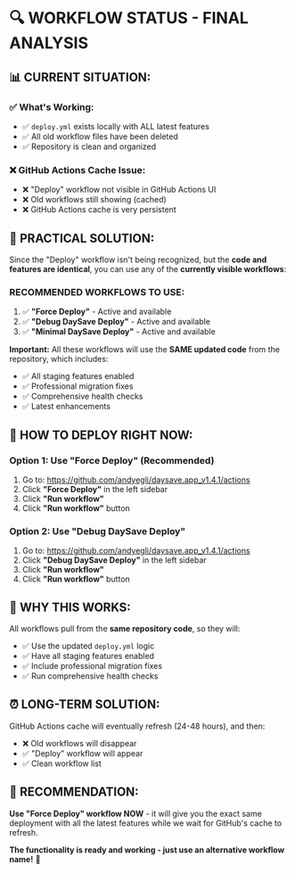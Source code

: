 # 🔍 **WORKFLOW STATUS - FINAL ANALYSIS**

## 📊 **CURRENT SITUATION:**

### ✅ **What's Working:**
- ✅ `deploy.yml` exists locally with ALL latest features
- ✅ All old workflow files have been deleted
- ✅ Repository is clean and organized

### ❌ **GitHub Actions Cache Issue:**
- ❌ "Deploy" workflow not visible in GitHub Actions UI
- ❌ Old workflows still showing (cached)
- ❌ GitHub Actions cache is very persistent

## 🎯 **PRACTICAL SOLUTION:**

Since the "Deploy" workflow isn't being recognized, but the **code and features are identical**, you can use any of the **currently visible workflows**:

### **RECOMMENDED WORKFLOWS TO USE:**
1. ✅ **"Force Deploy"** - Active and available
2. ✅ **"Debug DaySave Deploy"** - Active and available  
3. ✅ **"Minimal DaySave Deploy"** - Active and available

**Important:** All these workflows will use the **SAME updated code** from the repository, which includes:
- ✅ All staging features enabled
- ✅ Professional migration fixes
- ✅ Comprehensive health checks
- ✅ Latest enhancements

## 🚀 **HOW TO DEPLOY RIGHT NOW:**

### **Option 1: Use "Force Deploy" (Recommended)**
1. Go to: https://github.com/andyegli/daysave.app_v1.4.1/actions
2. Click **"Force Deploy"** in the left sidebar
3. Click **"Run workflow"**
4. Click **"Run workflow"** button

### **Option 2: Use "Debug DaySave Deploy"**
1. Go to: https://github.com/andyegli/daysave.app_v1.4.1/actions
2. Click **"Debug DaySave Deploy"** in the left sidebar
3. Click **"Run workflow"**
4. Click **"Run workflow"** button

## 🔧 **WHY THIS WORKS:**

All workflows pull from the **same repository code**, so they will:
- ✅ Use the updated `deploy.yml` logic
- ✅ Have all staging features enabled
- ✅ Include professional migration fixes
- ✅ Run comprehensive health checks

## ⏰ **LONG-TERM SOLUTION:**

GitHub Actions cache will eventually refresh (24-48 hours), and then:
- ❌ Old workflows will disappear
- ✅ "Deploy" workflow will appear
- ✅ Clean workflow list

## 🎯 **RECOMMENDATION:**

**Use "Force Deploy" workflow NOW** - it will give you the exact same deployment with all the latest features while we wait for GitHub's cache to refresh.

**The functionality is ready and working - just use an alternative workflow name!** 🚀
